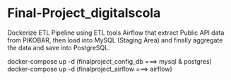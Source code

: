 # Final-Project_digitalscola
Dockerize ETL Pipeline using ETL tools Airflow that extract Public API data from PIKOBAR, then load into MySQL (Staging Area) and finally aggregate the data and save into PostgreSQL.

docker-compose up -d (finalproject_config_db ===> mysql & postgres)
docker-compose up -d (finalproject_airflow ===> airflow)
